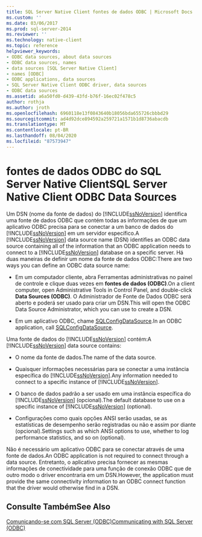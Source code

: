 ```yaml
---
title: SQL Server Native Client fontes de dados ODBC | Microsoft Docs
ms.custom: ''
ms.date: 03/06/2017
ms.prod: sql-server-2014
ms.reviewer: ''
ms.technology: native-client
ms.topic: reference
helpviewer_keywords:
- ODBC data sources, about data sources
- ODBC data sources, names
- data sources [SQL Server Native Client]
- names [ODBC]
- ODBC applications, data sources
- SQL Server Native Client ODBC driver, data sources
- ODBC data sources
ms.assetid: a6a50fd0-d439-43fd-b76f-16ec02f478c5
author: rothja
ms.author: jroth
ms.openlocfilehash: 6960118e13f0843640b18056bda655726cbbbd29
ms.sourcegitcommit: ad4d92dce894592a259721a1571b1d8736abacdb
ms.translationtype: MT
ms.contentlocale: pt-BR
ms.lasthandoff: 08/04/2020
ms.locfileid: "87573947"
---
```

# <a name="sql-server-native-client-odbc-data-sources"></a><span data-ttu-id="7f905-102">fontes de dados ODBC do SQL Server Native Client</span><span class="sxs-lookup"><span data-stu-id="7f905-102">SQL Server Native Client ODBC Data Sources</span></span>
  <span data-ttu-id="7f905-103">Um DSN (nome da fonte de dados) do [!INCLUDE[ssNoVersion](../../includes/ssnoversion-md.md)] identifica uma fonte de dados ODBC que contém todas as informações de que um aplicativo ODBC precisa para se conectar a um banco de dados do [!INCLUDE[ssNoVersion](../../includes/ssnoversion-md.md)] em um servidor específico.</span><span class="sxs-lookup"><span data-stu-id="7f905-103">A [!INCLUDE[ssNoVersion](../../includes/ssnoversion-md.md)] data source name (DSN) identifies an ODBC data source containing all of the information that an ODBC application needs to connect to a [!INCLUDE[ssNoVersion](../../includes/ssnoversion-md.md)] database on a specific server.</span></span> <span data-ttu-id="7f905-104">Há duas maneiras de definir um nome da fonte de dados ODBC:</span><span class="sxs-lookup"><span data-stu-id="7f905-104">There are two ways you can define an ODBC data source name:</span></span>  
  
-   <span data-ttu-id="7f905-105">Em um computador cliente, abra Ferramentas administrativas no painel de controle e clique duas vezes em **fontes de dados (ODBC)**.</span><span class="sxs-lookup"><span data-stu-id="7f905-105">On a client computer, open Administrative Tools in Control Panel, and double-click **Data Sources (ODBC)**.</span></span> <span data-ttu-id="7f905-106">O Administrador de Fonte de Dados ODBC será aberto e poderá ser usado para criar um DSN.</span><span class="sxs-lookup"><span data-stu-id="7f905-106">This will open the ODBC Data Source Administrator, which you can use to create a DSN.</span></span>  
  
-   <span data-ttu-id="7f905-107">Em um aplicativo ODBC, chame [SQLConfigDataSource](../native-client-odbc-api/sqlconfigdatasource.md).</span><span class="sxs-lookup"><span data-stu-id="7f905-107">In an ODBC application, call [SQLConfigDataSource](../native-client-odbc-api/sqlconfigdatasource.md).</span></span>  
  
 <span data-ttu-id="7f905-108">Uma fonte de dados do [!INCLUDE[ssNoVersion](../../includes/ssnoversion-md.md)] contém:</span><span class="sxs-lookup"><span data-stu-id="7f905-108">A [!INCLUDE[ssNoVersion](../../includes/ssnoversion-md.md)] data source contains:</span></span>  
  
-   <span data-ttu-id="7f905-109">O nome da fonte de dados.</span><span class="sxs-lookup"><span data-stu-id="7f905-109">The name of the data source.</span></span>  
  
-   <span data-ttu-id="7f905-110">Quaisquer informações necessárias para se conectar a uma instância específica do [!INCLUDE[ssNoVersion](../../includes/ssnoversion-md.md)].</span><span class="sxs-lookup"><span data-stu-id="7f905-110">Any information needed to connect to a specific instance of [!INCLUDE[ssNoVersion](../../includes/ssnoversion-md.md)].</span></span>  
  
-   <span data-ttu-id="7f905-111">O banco de dados padrão a ser usado em uma instância específica do [!INCLUDE[ssNoVersion](../../includes/ssnoversion-md.md)] (opcional).</span><span class="sxs-lookup"><span data-stu-id="7f905-111">The default database to use on a specific instance of [!INCLUDE[ssNoVersion](../../includes/ssnoversion-md.md)] (optional).</span></span>  
  
-   <span data-ttu-id="7f905-112">Configurações como quais opções ANSI serão usadas, se as estatísticas de desempenho serão registradas ou não e assim por diante (opcional).</span><span class="sxs-lookup"><span data-stu-id="7f905-112">Settings such as which ANSI options to use, whether to log performance statistics, and so on (optional).</span></span>  
  
 <span data-ttu-id="7f905-113">Não é necessário um aplicativo ODBC para se conectar através de uma fonte de dados.</span><span class="sxs-lookup"><span data-stu-id="7f905-113">An ODBC application is not required to connect through a data source.</span></span> <span data-ttu-id="7f905-114">Entretanto, o aplicativo precisa fornecer as mesmas informações de conectividade para uma função de conexão ODBC que de outro modo o driver encontraria em um DSN.</span><span class="sxs-lookup"><span data-stu-id="7f905-114">However, the application must provide the same connectivity information to an ODBC connect function that the driver would otherwise find in a DSN.</span></span>  
  
## <a name="see-also"></a><span data-ttu-id="7f905-115">Consulte Também</span><span class="sxs-lookup"><span data-stu-id="7f905-115">See Also</span></span>  
 [<span data-ttu-id="7f905-116">Comunicando-se com SQL Server &#40;ODBC&#41;</span><span class="sxs-lookup"><span data-stu-id="7f905-116">Communicating with SQL Server &#40;ODBC&#41;</span></span>](communicating-with-sql-server-odbc.md)  
  
  
